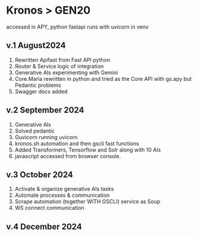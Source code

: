 # Kronos > GEN20
accessed in APY, python fastapi runs with uvicorn in venv

## v.1 August2024
1. Rewritten Apifast from Fast API python
2. Router & Service logic of integration
3. Generative AIs experimenting with Gemini
4. Core.Maria rewritten in python and tried as the Core API with gs.apy but Pedantic problems
5. Swagger docs added 

## v.2 September 2024
1. Generative AIs 
2. Solved pedantic 
3. Guvicorn running uvicorn
4. kronos.sh automation and then gscli fast functions
5. Added Transformers, Tensorflow and Solr along with 10 AIs 
6. javascript accessed from browser console.

## v.3 October 2024
1. Activate & organize generative AIs tasks
2. Automate processes & communication
2. Scrape automation (together WITH GSCLI) service as Soup
3. WS connect communication

## v.4 December 2024
